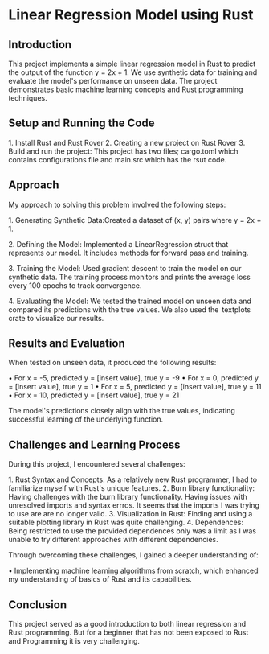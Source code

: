 # Linear Regression Model using Rust

## Introduction

This project implements a simple linear regression model in Rust to predict the output of the function y = 2x + 1. We use synthetic data for training and evaluate the model's performance on unseen data. The project demonstrates basic machine learning concepts and Rust programming techniques.

## Setup and Running the Code

1.⁠ ⁠Install Rust and Rust Rover
2.⁠ ⁠Creating a new project on Rust Rover
3.⁠ ⁠Build and run the project: This project has two files; cargo.toml which contains configurations file and main.src which has the rsut code. 


## Approach

My approach to solving this problem involved the following steps:

1.⁠ ⁠Generating Synthetic Data:Created a dataset of (x, y) pairs where y = 2x + 1.

2.⁠ ⁠Defining the Model: Implemented a ⁠LinearRegression struct that represents our model. It includes methods for forward pass and training.

3.⁠ ⁠Training the Model: Used gradient descent to train the model on our synthetic data. The training process monitors and prints the average loss every 100 epochs to track convergence.

4.⁠ ⁠Evaluating the Model: We tested the trained model on unseen data and compared its predictions with the true values. We also used the ⁠ textplots ⁠ crate to visualize our results.

## Results and Evaluation

 When tested on unseen data, it produced the following results:

•⁠  ⁠For x = -5, predicted y = [insert value], true y = -9
•⁠  ⁠For x = 0, predicted y = [insert value], true y = 1
•⁠  ⁠For x = 5, predicted y = [insert value], true y = 11
•⁠  ⁠For x = 10, predicted y = [insert value], true y = 21

The model's predictions closely align with the true values, indicating successful learning of the underlying function.

## Challenges and Learning Process

During this project, I encountered several challenges:

1.⁠ ⁠Rust Syntax and Concepts: As a relatively new Rust programmer, I had to familiarize myself with Rust's unique features.
2.⁠ ⁠Burn library functionality: Having challenges with the burn library functionality. Having issues with unresolved imports and syntax errros. It seems that the imports I was trying to use are are no longer valid.
3.⁠ ⁠Visualization in Rust: Finding and using a suitable plotting library in Rust was quite challenging.
4. Dependences: Being restricted to use the provided dependences only was a limit as I was unable to try different approaches with different dependencies.

Through overcoming these challenges, I gained a deeper understanding of:

•⁠  ⁠Implementing machine learning algorithms from scratch, which enhanced my understanding of basics of Rust and its capabilities.


## Conclusion

This project served as a good introduction to both linear regression and Rust programming. But for a beginner that has not been exposed to Rust and Programming it is very challenging.
